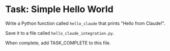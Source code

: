 # Task: Simple Hello World

Write a Python function called `hello_claude` that prints "Hello from Claude!".

Save it to a file called `hello_claude_integration.py`.

When complete, add TASK_COMPLETE to this file.